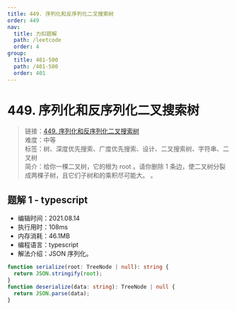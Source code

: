 ```yaml
---
title: 449. 序列化和反序列化二叉搜索树
order: 449
nav:
  title: 力扣题解
  path: /leetcode
  order: 4
group:
  title: 401-500
  path: /401-500
  order: 401
---
```


# 449. 序列化和反序列化二叉搜索树

> 链接：[449. 序列化和反序列化二叉搜索树](https://leetcode-cn.com/problems/serialize-and-deserialize-bst/)  
> 难度：中等  
> 标签：树、深度优先搜索、广度优先搜索、设计、二叉搜索树、字符串、二叉树  
> 简介：给你一棵二叉树，它的根为 root 。请你删除 1 条边，使二叉树分裂成两棵子树，且它们子树和的乘积尽可能大。 。

## 题解 1 - typescript

- 编辑时间：2021.08.14
- 执行用时：108ms
- 内存消耗：46.1MB
- 编程语言：typescript
- 解法介绍：JSON 序列化。

```typescript
function serialize(root: TreeNode | null): string {
  return JSON.stringify(root);
}
function deserialize(data: string): TreeNode | null {
  return JSON.parse(data);
}
```
